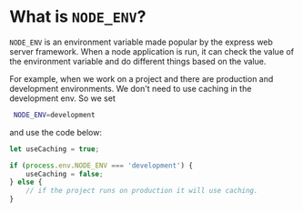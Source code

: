 # What is `NODE_ENV`?

`NODE_ENV` is an environment variable made popular by the express web server framework. When a node application is run, it can check the value of the environment variable and do different things based on the value.

For example, when we work on a project and there are production and development environments. We don't need to use caching in the development env. So we set

```bash
 NODE_ENV=development
```

and use the code below:

```js
let useCaching = true;

if (process.env.NODE_ENV === 'development') {
	useCaching = false;
} else {
	// if the project runs on production it will use caching.
}
```